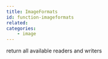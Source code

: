 ```yaml
---
title: ImageFormats
id: function-imageformats
related:
categories:
    - image
---
```


return all available readers and writers
